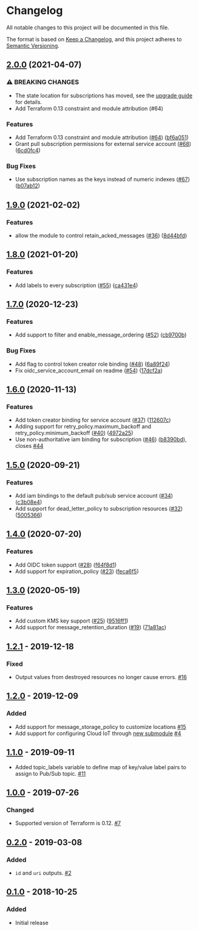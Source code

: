 # Changelog

All notable changes to this project will be documented in this file.

The format is based on
[Keep a Changelog](https://keepachangelog.com/en/1.0.0/),
and this project adheres to
[Semantic Versioning](https://semver.org/spec/v2.0.0.html).

## [2.0.0](https://www.github.com/terraform-google-modules/terraform-google-pubsub/compare/v1.9.0...v2.0.0) (2021-04-07)


### ⚠ BREAKING CHANGES

* The state location for subscriptions has moved, see the [upgrade guide](https://github.com/terraform-google-modules/terraform-google-pubsub/blob/master/docs/upgrading_to_v2.0.md) for details.
* Add Terraform 0.13 constraint and module attribution (#64)

### Features

* Add Terraform 0.13 constraint and module attribution ([#64](https://www.github.com/terraform-google-modules/terraform-google-pubsub/issues/64)) ([bf6a051](https://www.github.com/terraform-google-modules/terraform-google-pubsub/commit/bf6a051fdc6346ca6966467e56643a3a7a358eb7))
* Grant pull subscription permissions for external service account ([#68](https://www.github.com/terraform-google-modules/terraform-google-pubsub/issues/68)) ([6cd0fc4](https://www.github.com/terraform-google-modules/terraform-google-pubsub/commit/6cd0fc480ca0db204c741d167a61ea2fa671d753))


### Bug Fixes

* Use subscription names as the keys instead of numeric indexes ([#67](https://www.github.com/terraform-google-modules/terraform-google-pubsub/issues/67)) ([b07ab12](https://www.github.com/terraform-google-modules/terraform-google-pubsub/commit/b07ab1225383148e3f7fa8517ffcf87d17e2d405))

## [1.9.0](https://www.github.com/terraform-google-modules/terraform-google-pubsub/compare/v1.8.0...v1.9.0) (2021-02-02)


### Features

* allow the module to control retain_acked_messages ([#36](https://www.github.com/terraform-google-modules/terraform-google-pubsub/issues/36)) ([8d44bfd](https://www.github.com/terraform-google-modules/terraform-google-pubsub/commit/8d44bfddfa5070c50c68c033f173245ab55feed4))

## [1.8.0](https://www.github.com/terraform-google-modules/terraform-google-pubsub/compare/v1.7.0...v1.8.0) (2021-01-20)


### Features

* Add labels to every subscription ([#55](https://www.github.com/terraform-google-modules/terraform-google-pubsub/issues/55)) ([ca431e4](https://www.github.com/terraform-google-modules/terraform-google-pubsub/commit/ca431e46356019fce8e9fee0d0356ff85948ab86))

## [1.7.0](https://www.github.com/terraform-google-modules/terraform-google-pubsub/compare/v1.6.0...v1.7.0) (2020-12-23)


### Features

* Add support to filter and enable_message_ordering ([#52](https://www.github.com/terraform-google-modules/terraform-google-pubsub/issues/52)) ([cb9700b](https://www.github.com/terraform-google-modules/terraform-google-pubsub/commit/cb9700bc1d1addda284423add2ada00046ffa4f3))


### Bug Fixes

* Add flag to control token creator role binding ([#48](https://www.github.com/terraform-google-modules/terraform-google-pubsub/issues/48)) ([6a89f24](https://www.github.com/terraform-google-modules/terraform-google-pubsub/commit/6a89f24f5591b9f6a0499919a594e64fbf732726))
* Fix oidc_service_account_email on readme ([#54](https://www.github.com/terraform-google-modules/terraform-google-pubsub/issues/54)) ([17dcf2a](https://www.github.com/terraform-google-modules/terraform-google-pubsub/commit/17dcf2ada8587941be4fe78891e9b191d2c66528))

## [1.6.0](https://www.github.com/terraform-google-modules/terraform-google-pubsub/compare/v1.5.0...v1.6.0) (2020-11-13)


### Features

* Add token creator binding for service account ([#37](https://www.github.com/terraform-google-modules/terraform-google-pubsub/issues/37)) ([112607c](https://www.github.com/terraform-google-modules/terraform-google-pubsub/commit/112607cc503d9d884fe66c85d9fc6143ed84ceb5))
* Adding support for retry_policy.maximum_backoff and retry_policy.minimum_backoff ([#40](https://www.github.com/terraform-google-modules/terraform-google-pubsub/issues/40)) ([4972a25](https://www.github.com/terraform-google-modules/terraform-google-pubsub/commit/4972a25046ba554e622ca27bb735572d31397814))
* Use non-authoritative iam binding for subscription ([#46](https://www.github.com/terraform-google-modules/terraform-google-pubsub/issues/46)) ([b8390bd](https://www.github.com/terraform-google-modules/terraform-google-pubsub/commit/b8390bda9b445cc44c30482b2c52cc2e533d53d9)), closes [#44](https://www.github.com/terraform-google-modules/terraform-google-pubsub/issues/44)

## [1.5.0](https://www.github.com/terraform-google-modules/terraform-google-pubsub/compare/v1.4.0...v1.5.0) (2020-09-21)


### Features

* Add iam bindings to the default pub/sub service account ([#34](https://www.github.com/terraform-google-modules/terraform-google-pubsub/issues/34)) ([c3b08e4](https://www.github.com/terraform-google-modules/terraform-google-pubsub/commit/c3b08e47a72b8d238d8ba2b16a31e6ad5f760aed))
* Add support for dead_letter_policy to subscription resources ([#32](https://www.github.com/terraform-google-modules/terraform-google-pubsub/issues/32)) ([5005366](https://www.github.com/terraform-google-modules/terraform-google-pubsub/commit/500536636fee1b4a8cfe909b42276a341b8533b3))

## [1.4.0](https://www.github.com/terraform-google-modules/terraform-google-pubsub/compare/v1.3.0...v1.4.0) (2020-07-20)


### Features

* Add OIDC token support ([#28](https://www.github.com/terraform-google-modules/terraform-google-pubsub/issues/28)) ([f64f8d1](https://www.github.com/terraform-google-modules/terraform-google-pubsub/commit/f64f8d1bb5ee7e6056acecf92922c2579d60a569))
* Add support for expiration_policy ([#23](https://www.github.com/terraform-google-modules/terraform-google-pubsub/issues/23)) ([feca6f5](https://www.github.com/terraform-google-modules/terraform-google-pubsub/commit/feca6f52d87721b22d4d97e83eb97c0270228159))

## [1.3.0](https://www.github.com/terraform-google-modules/terraform-google-pubsub/compare/v1.2.1...v1.3.0) (2020-05-19)


### Features

* Add custom KMS key support ([#25](https://www.github.com/terraform-google-modules/terraform-google-pubsub/issues/25)) ([9516ff1](https://www.github.com/terraform-google-modules/terraform-google-pubsub/commit/9516ff1cd7109adac92225caf819178e61281ff1))
* Add support for message_retention_duration ([#19](https://www.github.com/terraform-google-modules/terraform-google-pubsub/issues/19)) ([71a81ac](https://www.github.com/terraform-google-modules/terraform-google-pubsub/commit/71a81ac4607d89ef7bedf839810cce978fb50eb6))

## [1.2.1] - 2019-12-18

### Fixed

- Output values from destroyed resources no longer cause errors. [#16]

## [1.2.0] - 2019-12-09

### Added

- Add support for message_storage_policy to customize locations [#15]
- Add support for configuring Cloud IoT through [new submodule](./modules/cloudiot) [#4](https://github.com/terraform-google-modules/terraform-google-pubsub/pull/4)

## [1.1.0] - 2019-09-11

- Added topic_labels variable to define map of key/value label pairs to assign to Pub/Sub topic. [#11]

## [1.0.0] - 2019-07-26

### Changed

- Supported version of Terraform is 0.12. [#7]

## [0.2.0] - 2019-03-08

### Added

- `id` and `uri` outputs. [#2]

## [0.1.0] - 2018-10-25

### Added

- Initial release

[Unreleased]: https://github.com/terraform-google-modules/terraform-google-pubsub/compare/v1.2.1...HEAD
[1.2.1]: https://github.com/terraform-google-modules/terraform-google-pubsub/compare/v1.2.0...v1.2.1
[1.2.0]: https://github.com/terraform-google-modules/terraform-google-pubsub/compare/v1.1.0...v1.2.0
[1.1.0]: https://github.com/terraform-google-modules/terraform-google-pubsub/compare/v1.0.0...v1.1.0
[1.0.0]: https://github.com/terraform-google-modules/terraform-google-pubsub/compare/v0.2.0...v1.0.0
[0.2.0]: https://github.com/terraform-google-modules/terraform-google-pubsub/compare/v0.1.0...v0.2.0
[0.1.0]: https://github.com/terraform-google-modules/terraform-google-pubsub/releases/tag/v0.1.0

[#16]: https://github.com/terraform-google-modules/terraform-google-pubsub/issues/16
[#15]: https://github.com/terraform-google-modules/terraform-google-pubsub/pull/15
[#7]: https://github.com/terraform-google-modules/terraform-google-pubsub/pull/7
[#2]: https://github.com/terraform-google-modules/terraform-google-pubsub/pull/2
[#11]: https://github.com/terraform-google-modules/terraform-google-pubsub/pull/11
